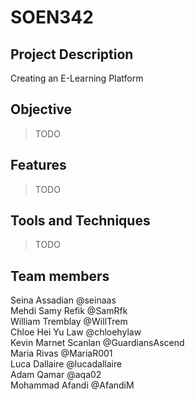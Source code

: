 # SOEN342

## Project Description
Creating an E-Learning Platform

## Objective
> TODO

## Features
> TODO

## Tools and Techniques
> TODO

## Team members
Seina Assadian @seinaas  
Mehdi Samy Refik @SamRfk  
William Tremblay @WillTrem  
Chloe Hei Yu Law @chloehylaw  
Kevin Marnet Scanlan @GuardiansAscend  
Maria Rivas @MariaR001  
Luca Dallaire @lucadallaire  
Adam Qamar @aqa02  
Mohammad Afandi @AfandiM  
